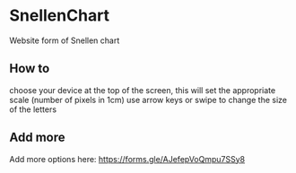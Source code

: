 # SnellenChart
Website form of Snellen chart


## How to
choose your device at the top of the screen, this will set the appropriate scale (number of pixels in 1cm)
use arrow keys or swipe to change the size of the letters


## Add more
Add more options here: https://forms.gle/AJefepVoQmpu7SSy8
